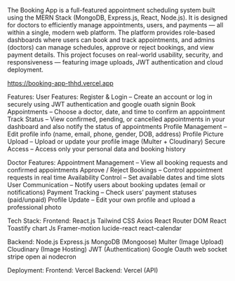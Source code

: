 The Booking App is a full-featured appointment scheduling system built using the MERN Stack (MongoDB, Express.js, React, Node.js).
It is designed for doctors to efficiently manage appointments, users, and payments — all within a single, modern web platform.
The platform provides role-based dashboards where users can book and track appointments, and admins (doctors) can manage schedules, approve or reject bookings, and view payment details.
This project focuses on real-world usability, security, and responsiveness — featuring image uploads, JWT authentication and cloud deployment.

https://booking-app-thhd.vercel.app

Features:
User Features:
Register & Login – Create an account or log in securely using JWT authentication and google ouath signin
Book Appointments – Choose a doctor, date, and time to confirm an appointment
Track Status – View confirmed, pending, or cancelled appointments in your dashboard and also notify the status of appointments
Profile Management – Edit profile info (name, email, phone, gender, DOB, address)
Profile Picture Upload – Upload or update your profile image (Multer + Cloudinary)
Secure Access – Access only your personal data and booking history

Doctor Features:
Appointment Management – View all booking requests and confirmed appointments
Approve / Reject Bookings – Control appointment requests in real time
Availability Control – Set available dates and time slots
User Communication – Notify users about booking updates (email or notifications)
Payment Tracking – Check users’ payment statuses (paid/unpaid)
Profile Update – Edit your own profile and upload a professional photo

Tech Stack:
Frontend:
React.js
Tailwind CSS
Axios
React Router DOM
React Toastify
chart Js
Framer-motion
lucide-react
react-calendar

Backend:
Node.js
Express.js
MongoDB (Mongoose)
Multer (Image Upload)
Cloudinary (Image Hosting)
JWT (Authentication)
Google Oauth
web socket
stripe 
open ai
nodecron

Deployment:
Frontend: Vercel
Backend: Vercel (API)
